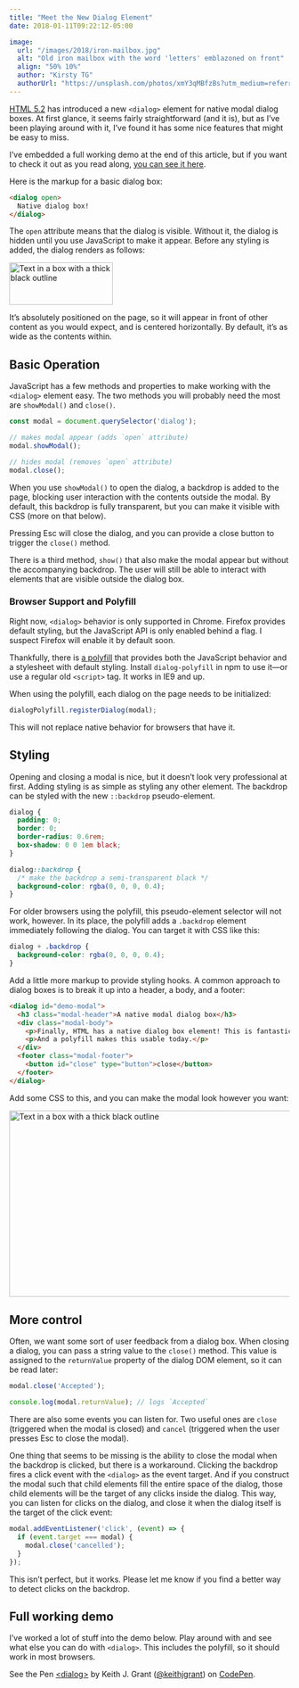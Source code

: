 ```yaml
---
title: "Meet the New Dialog Element"
date: 2018-01-11T09:22:12-05:00

image:
  url: "/images/2018/iron-mailbox.jpg"
  alt: "Old iron mailbox with the word 'letters' emblazoned on front"
  align: "50% 10%"
  author: "Kirsty TG"
  authorUrl: "https://unsplash.com/photos/xmY3qMBfzBs?utm_medium=referral&utm_content=creditCopyText"
---
```


[HTML 5.2](https://www.w3.org/TR/html52/) has introduced a new `<dialog>` element for native modal dialog boxes. At first glance, it seems fairly straightforward (and it is), but as I’ve been playing around with it, I’ve found it has some nice features that might be easy to miss.
<!--more-->

I’ve embedded a full working demo at the end of this article, but if you want to check it out as you read along, [you can see it here](https://codepen.io/keithjgrant/pen/eyMMVL).

Here is the markup for a basic dialog box:

```html
<dialog open>
  Native dialog box!
</dialog>
```

The `open` attribute means that the dialog is visible. Without it, the dialog is hidden until you use JavaScript to make it appear. Before any styling is added, the dialog renders as follows:

<img src="/images/2018/native-dialog-basic.png" alt="Text in a box with a thick black outline" width="186" height="76"/>

It’s absolutely positioned on the page, so it will appear in front of other content as you would expect, and is centered horizontally. By default, it’s as wide as the contents within.

## Basic Operation

JavaScript has a few methods and properties to make working with the `<dialog>` element easy. The two methods you will probably need the most are `showModal()` and `close()`.

```js
const modal = document.querySelector('dialog');

// makes modal appear (adds `open` attribute)
modal.showModal();

// hides modal (removes `open` attribute)
modal.close();
```

When you use `showModal()` to open the dialog, a backdrop is added to the page, blocking user interaction with the contents outside the modal. By default, this backdrop is fully transparent, but you can make it visible with CSS (more on that below).

Pressing Esc will close the dialog, and you can provide a close button to trigger the `close()` method.

There is a third method, `show()` that also make the modal appear but without the accompanying backdrop. The user will still be able to interact with elements that are visible outside the dialog box.

### Browser Support and Polyfill

Right now, `<dialog>` behavior is only supported in Chrome. Firefox provides default styling, but the JavaScript API is only enabled behind a flag. I suspect Firefox will enable it by default soon.

Thankfully, there is [a polyfill](https://github.com/GoogleChrome/dialog-polyfill) that provides both the JavaScript behavior and a stylesheet with default styling. Install `dialog-polyfill` in npm to use it&mdash;or use a regular old `<script>` tag. It works in IE9 and up.

When using the polyfill, each dialog on the page needs to be initialized:

```js
dialogPolyfill.registerDialog(modal);
```

This will not replace native behavior for browsers that have it.

## Styling

Opening and closing a modal is nice, but it doesn’t look very professional at first. Adding styling is as simple as styling any other element. The backdrop can be styled with the new `::backdrop` pseudo-element.

```css
dialog {
  padding: 0;
  border: 0;
  border-radius: 0.6rem;
  box-shadow: 0 0 1em black;
}

dialog::backdrop {
  /* make the backdrop a semi-transparent black */
  background-color: rgba(0, 0, 0, 0.4);
}
```

For older browsers using the polyfill, this pseudo-element selector will not work, however. In its place, the polyfill adds a `.backdrop` element immediately following the dialog. You can target it with CSS like this:

```css
dialog + .backdrop {
  background-color: rgba(0, 0, 0, 0.4);
}
```

Add a little more markup to provide styling hooks. A common approach to dialog boxes is to break it up into a header, a body, and a footer:

```html
<dialog id="demo-modal">
  <h3 class="modal-header">A native modal dialog box</h3>
  <div class="modal-body">
    <p>Finally, HTML has a native dialog box element! This is fantastic.</p>
    <p>And a polyfill makes this usable today.</p>
  </div>
  <footer class="modal-footer">
    <button id="close" type="button">close</button>
  </footer>
</dialog>
```

Add some CSS to this, and you can make the modal look however you want:

<img src="/images/2018/native-dialog-styled.png" alt="Text in a box with a thick black outline" width="628" height="334"/>

## More control

Often, we want some sort of user feedback from a dialog box. When closing a dialog, you can pass a string value to the `close()` method. This value is assigned to the `returnValue` property of the dialog DOM element, so it can be read later:

```js
modal.close('Accepted');

console.log(modal.returnValue); // logs `Accepted`
```

There are also some events you can listen for. Two useful ones are `close` (triggered when the modal is closed) and `cancel` (triggered when the user presses Esc to close the modal).

One thing that seems to be missing is the ability to close the modal when the backdrop is clicked, but there is a workaround. Clicking the backdrop fires a click event with the `<dialog>` as the event target. And if you construct the modal such that child elements fill the entire space of the dialog, those child elements will be the target of any clicks inside the dialog. This way, you can listen for clicks on the dialog, and close it when the dialog itself is the target of the click event:

```js
modal.addEventListener('click', (event) => {
  if (event.target === modal) {
    modal.close('cancelled');
  }
});
```

This isn’t perfect, but it works. Please let me know if you find a better way to detect clicks on the backdrop.

## Full working demo

I’ve worked a lot of stuff into the demo below. Play around with and see what else you can do with `<dialog>`. This includes the polyfill, so it should work in most browsers.

<p data-height="300" data-theme-id="31665" data-slug-hash="eyMMVL" data-default-tab="result" data-user="keithjgrant" data-embed-version="2" data-pen-title="&lt;dialog&gt;" class="codepen">See the Pen <a href="https://codepen.io/keithjgrant/pen/eyMMVL/">&lt;dialog&gt;</a> by Keith J. Grant (<a href="https://codepen.io/keithjgrant">@keithjgrant</a>) on <a href="https://codepen.io">CodePen</a>.</p>
<script async src="https://production-assets.codepen.io/assets/embed/ei.js"></script>
